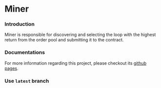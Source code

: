 # Miner

### Introduction

Miner is responsible for discovering and selecting the loop with the highest return from the order pool and submitting it to the contract.

### Documentations
For more information regarding this project, please checkout its [github pages](https://loopring.github.io/miner).

### Use `latest` branch

